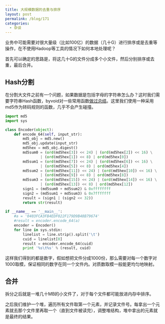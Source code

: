 ```yaml
---
title: 大规模数据的去重与排序
layout: post
permalink: /blog/171
categories:
  - 杂谈
---
```

业务中可能需要对很大量级（比如100亿）的数据（几十G）进行排序或是去重等操作，在不使用Hadoop等工具的情况下如何本地处理呢？

首先可以确定的思路是，将这几十G的文件分成多个小文件，然后分别排序或去重，最后合并。

## Hash分割

在分割大文件之前有一个问题，如果数据是包括字母的字符串怎么办？这时我们需要字符串Hash函数，byvoid对一些常用函数[做过总结](https://www.byvoid.com/zhs/blog/string-hash-compare)。这里我们使用一种采用md5作为转码规则的函数，几乎不会产生碰撞。

```python
import md5
import sys

class Encoder(object):
    def encode_64(self, input_str):
        md5_obj = md5.new()
        md5_obj.update(input_str)
        md5hex = md5_obj.digest()
        md5sum0 = (ord(md5hex[3]) << 24) | (ord(md5hex[2]) << 16) \
                | (ord(md5hex[1]) << 8) | ord(md5hex[0])
        md5sum1 = (ord(md5hex[7]) << 24) | (ord(md5hex[6]) << 16) \
                | (ord(md5hex[5]) << 8) | ord(md5hex[4])
        md5sum2 = (ord(md5hex[11]) << 24) | (ord(md5hex[10]) << 16) \
                | (ord(md5hex[9]) << 8) | ord(md5hex[8])
        md5sum3 = (ord(md5hex[15]) << 24) | (ord(md5hex[14]) << 16) \
                | (ord(md5hex[13]) << 8) | ord(md5hex[12])
        sign1 = (md5sum0 + md5sum2) & 0xffffffff
        sign2 = (md5sum1 + md5sum3) & 0x7fffffff
        result = (sign1 | (sign2 << 32))
        return str(result)
    
if __name__ == '__main__':
    #a = '0403FCA3FB4EDF022F179D9B48B79674'
    #result = encoder.encode_64(a)
    encoder = Encoder()
    for line in sys.stdin:
        linelist = line.strip().split('\t')
        cuid = linelist[0]
        result = encoder.encode_64(cuid)
        print '%s\t%s' % (result, cuid)


```

这样我们得到的都是数字，假如想把文件分成1000份，那么需要对每一个数字对1000取模，保证相同的数字在同一个文件内。对质数取模一般能更均匀地映射。

## 合并

拆分之后就是一堆几十MB的小文件了，对于每个文件都可能放进内存中排序。

之后我们维护一个堆，遍历所有文件取第一个元素，并记录文件号。每拿出一个元素就去那个文件里再取一个（直到文件被读完），调整堆结构，堆中拿出的元素就是最终的结果。

